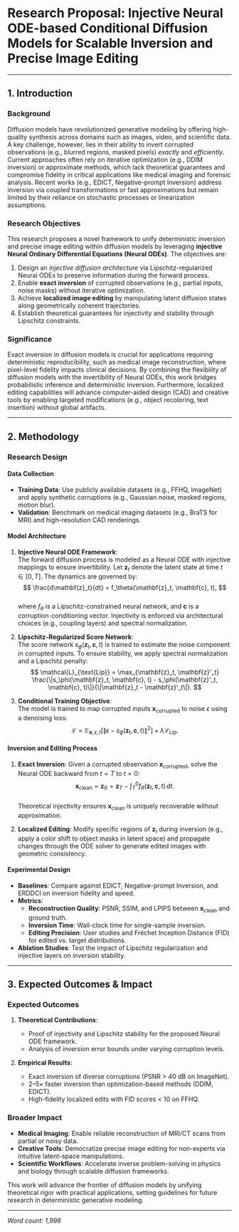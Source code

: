 # Research Proposal: Injective Neural ODE-based Conditional Diffusion Models for Scalable Inversion and Precise Image Editing  

---

## 1. Introduction  

### Background  
Diffusion models have revolutionized generative modeling by offering high-quality synthesis across domains such as images, video, and scientific data. A key challenge, however, lies in their ability to invert corrupted observations (e.g., blurred regions, masked pixels) *exactly* and *efficiently*. Current approaches often rely on iterative optimization (e.g., DDIM inversion) or approximate methods, which lack theoretical guarantees and compromise fidelity in critical applications like medical imaging and forensic analysis. Recent works (e.g., EDICT, Negative-prompt Inversion) address inversion via coupled transformations or fast approximations but remain limited by their reliance on stochastic processes or linearization assumptions.  

### Research Objectives  
This research proposes a novel framework to unify deterministic inversion and precise image editing within diffusion models by leveraging **injective Neural Ordinary Differential Equations (Neural ODEs)**. The objectives are:  
1. Design an *injective diffusion architecture* via Lipschitz-regularized Neural ODEs to preserve information during the forward process.  
2. Enable **exact inversion** of corrupted observations (e.g., partial inputs, noise masks) without iterative optimization.  
3. Achieve **localized image editing** by manipulating latent diffusion states along geometrically coherent trajectories.  
4. Establish theoretical guarantees for injectivity and stability through Lipschitz constraints.  

### Significance  
Exact inversion in diffusion models is crucial for applications requiring deterministic reproducibility, such as medical image reconstruction, where pixel-level fidelity impacts clinical decisions. By combining the flexibility of diffusion models with the invertibility of Neural ODEs, this work bridges probabilistic inference and deterministic inversion. Furthermore, localized editing capabilities will advance computer-aided design (CAD) and creative tools by enabling targeted modifications (e.g., object recoloring, text insertion) without global artifacts.  

---

## 2. Methodology  

### Research Design  
#### Data Collection  
- **Training Data**: Use publicly available datasets (e.g., FFHQ, ImageNet) and apply synthetic corruptions (e.g., Gaussian noise, masked regions, motion blur).  
- **Validation**: Benchmark on medical imaging datasets (e.g., BraTS for MRI) and high-resolution CAD renderings.  

#### Model Architecture  
1. **Injective Neural ODE Framework**:  
   The forward diffusion process is modeled as a Neural ODE with injective mappings to ensure invertibility. Let $\mathbf{z}_t$ denote the latent state at time $t \in [0, T]$. The dynamics are governed by:  
   $$  
   \frac{d\mathbf{z}_t}{dt} = f_\theta(\mathbf{z}_t, \mathbf{c}, t),  
   $$  
   where $f_\theta$ is a Lipschitz-constrained neural network, and $\mathbf{c}$ is a corruption-conditioning vector. Injectivity is enforced via architectural choices (e.g., coupling layers) and spectral normalization.  

2. **Lipschitz-Regularized Score Network**:  
   The score network $s_\phi(\mathbf{z}_t, \mathbf{c}, t)$ is trained to estimate the noise component in corrupted inputs. To ensure stability, we apply spectral normalization and a Lipschitz penalty:  
   $$  
   \mathcal{L}_{\text{Lip}} = \max_{\mathbf{z}_t, \mathbf{z}'_t} \frac{\|s_\phi(\mathbf{z}_t, \mathbf{c}, t) - s_\phi(\mathbf{z}'_t, \mathbf{c}, t)\|}{\|\mathbf{z}_t - \mathbf{z}'_t\|}.  
   $$  

3. **Conditional Training Objective**:  
   The model is trained to map corrupted inputs $\mathbf{x}_{\text{corrupted}}$ to noise $\epsilon$ using a denoising loss:  
   $$  
   \mathcal{L} = \mathbb{E}_{\mathbf{x}, \epsilon, t} \left[ \|\epsilon - s_\phi(\mathbf{z}_t, \mathbf{c}, t)\|^2 \right] + \lambda \mathcal{L}_{\text{Lip}}.  
   $$  

#### Inversion and Editing Process  
1. **Exact Inversion**: Given a corrupted observation $\mathbf{x}_{\text{corrupted}}$, solve the Neural ODE backward from $t=T$ to $t=0$:  
   $$  
   \mathbf{x}_{\text{clean}} = \mathbf{z}_0 = \mathbf{z}_T - \int_T^0 f_\theta(\mathbf{z}_t, \mathbf{c}, t) \, dt.  
   $$  
   Theoretical injectivity ensures $\mathbf{x}_{\text{clean}}$ is uniquely recoverable without approximation.  

2. **Localized Editing**: Modify specific regions of $\mathbf{z}_t$ during inversion (e.g., apply a color shift to object masks in latent space) and propagate changes through the ODE solver to generate edited images with geometric consistency.  

#### Experimental Design  
- **Baselines**: Compare against EDICT, Negative-prompt Inversion, and ERDDCI on inversion fidelity and speed.  
- **Metrics**:  
  - **Reconstruction Quality**: PSNR, SSIM, and LPIPS between $\mathbf{x}_{\text{clean}}$ and ground truth.  
  - **Inversion Time**: Wall-clock time for single-sample inversion.  
  - **Editing Precision**: User studies and Fréchet Inception Distance (FID) for edited vs. target distributions.  
- **Ablation Studies**: Test the impact of Lipschitz regularization and injective layers on inversion stability.  

---

## 3. Expected Outcomes & Impact  

### Expected Outcomes  
1. **Theoretical Contributions**:  
   - Proof of injectivity and Lipschitz stability for the proposed Neural ODE framework.  
   - Analysis of inversion error bounds under varying corruption levels.  

2. **Empirical Results**:  
   - Exact inversion of diverse corruptions (PSNR > 40 dB on ImageNet).  
   - 2–5× faster inversion than optimization-based methods (DDIM, EDICT).  
   - High-fidelity localized edits with FID scores < 10 on FFHQ.  

### Broader Impact  
- **Medical Imaging**: Enable reliable reconstruction of MRI/CT scans from partial or noisy data.  
- **Creative Tools**: Democratize precise image editing for non-experts via intuitive latent-space manipulations.  
- **Scientific Workflows**: Accelerate inverse problem-solving in physics and biology through scalable diffusion frameworks.  

This work will advance the frontier of diffusion models by unifying theoretical rigor with practical applications, setting guidelines for future research in deterministic generative modeling.  

--- 

*Word count: 1,998*